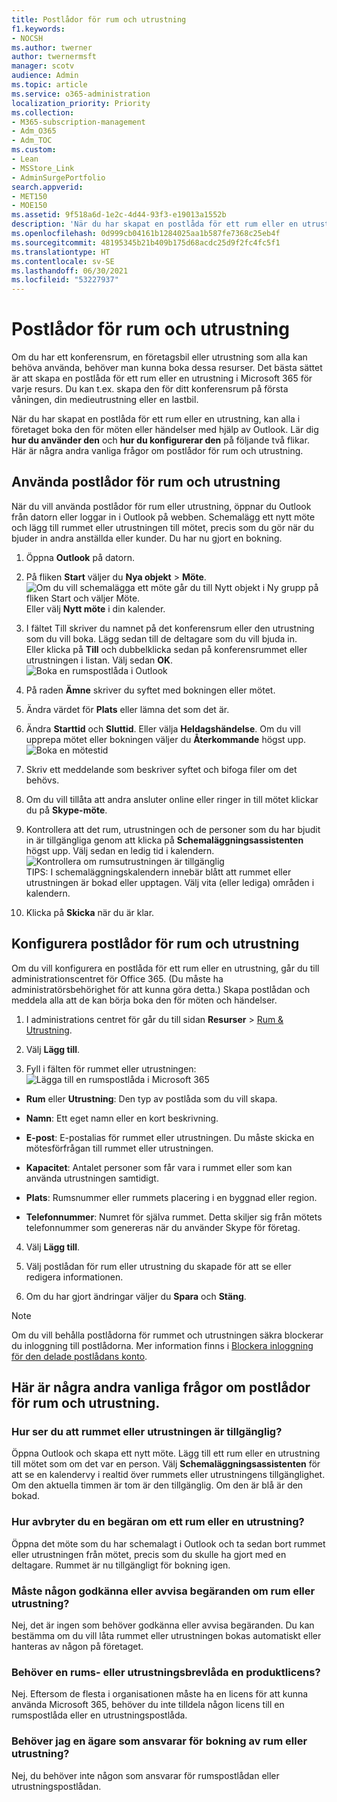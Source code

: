 ```yaml
---
title: Postlådor för rum och utrustning
f1.keywords:
- NOCSH
ms.author: twerner
author: twernermsft
manager: scotv
audience: Admin
ms.topic: article
ms.service: o365-administration
localization_priority: Priority
ms.collection:
- M365-subscription-management
- Adm_O365
- Adm_TOC
ms.custom:
- Lean
- MSStore_Link
- AdminSurgePortfolio
search.appverid:
- MET150
- MOE150
ms.assetid: 9f518a6d-1e2c-4d44-93f3-e19013a1552b
description: 'När du har skapat en postlåda för ett rum eller en utrustning, kan alla i företaget boka den för möten eller händelser med hjälp av Outlook. '
ms.openlocfilehash: 0d999cb04161b1284025aa1b587fe7368c25eb4f
ms.sourcegitcommit: 48195345b21b409b175d68acdc25d9f2fc4fc5f1
ms.translationtype: HT
ms.contentlocale: sv-SE
ms.lasthandoff: 06/30/2021
ms.locfileid: "53227937"
---
```

# <a name="room-and-equipment-mailboxes"></a>Postlådor för rum och utrustning

Om du har ett konferensrum, en företagsbil eller utrustning som alla kan behöva använda, behöver man kunna boka dessa resurser. Det bästa sättet är att skapa en postlåda för ett rum eller en utrustning i Microsoft 365 för varje resurs. Du kan t.ex. skapa den för ditt konferensrum på första våningen, din medieutrustning eller en lastbil.
  
När du har skapat en postlåda för ett rum eller en utrustning, kan alla i företaget boka den för möten eller händelser med hjälp av Outlook. Lär dig **hur du använder den** och **hur du konfigurerar den** på följande två flikar. Här är några andra vanliga frågor om postlådor för rum och utrustning. 
  
## <a name="use-room-and-equipment-mailboxes"></a>Använda postlådor för rum och utrustning

När du vill använda postlådor för rum eller utrustning, öppnar du Outlook från datorn eller loggar in i Outlook på webben. Schemalägg ett nytt möte och lägg till rummet eller utrustningen till mötet, precis som du gör när du bjuder in andra anställda eller kunder. Du har nu gjort en bokning.
  
1. Öppna **Outlook** på datorn. 
    
2. På fliken **Start** väljer du **Nya objekt** \> **Möte**.<br/>![Om du vill schemalägga ett möte går du till Nytt objekt i Ny grupp på fliken Start och väljer Möte.](../../media/ffd575a8-1036-4d67-b839-73941fc60276.png)<br/>Eller välj **Nytt möte** i din kalender.
    
3. I fältet Till skriver du namnet på det konferensrum eller den utrustning som du vill boka. Lägg sedan till de deltagare som du vill bjuda in.<br/>Eller klicka på **Till** och dubbelklicka sedan på konferensrummet eller utrustningen i listan. Välj sedan **OK**.<br/>![Boka en rumspostlåda i Outlook](../../media/4588c806-9fb9-46c9-b2d8-34caa943e28e.png)
  
4. På raden **Ämne** skriver du syftet med bokningen eller mötet. 
    
5. Ändra värdet för **Plats** eller lämna det som det är. 
    
6. Ändra **Starttid** och **Sluttid**. Eller välja **Heldagshändelse**. Om du vill upprepa mötet eller bokningen väljer du **Återkommande** högst upp.<br/>![Boka en mötestid](../../media/4b72a0a6-4da2-449e-909e-85ea79f78e2c.png)
  
7. Skriv ett meddelande som beskriver syftet och bifoga filer om det behövs.
    
8. Om du vill tillåta att andra ansluter online eller ringer in till mötet klickar du på **Skype-möte**.
    
9. Kontrollera att det rum, utrustningen och de personer som du har bjudit in är tillgängliga genom att klicka på **Schemaläggningsassistenten** högst upp. Välj sedan en ledig tid i kalendern.<br/> ![Kontrollera om rumsutrustningen är tillgänglig](../../media/eb0097c6-4263-4b63-bfca-f7c03ad99b4f.png)<br/>TIPS: I schemaläggningskalendern innebär blått att rummet eller utrustningen är bokad eller upptagen. Välj vita (eller lediga) områden i kalendern. 
  
10. Klicka på **Skicka** när du är klar.
    
## <a name="set-up-room-and-equipment-mailboxes"></a>Konfigurera postlådor för rum och utrustning

Om du vill konfigurera en postlåda för ett rum eller en utrustning, går du till administrationscentret för Office 365. (Du måste ha administratörsbehörighet för att kunna göra detta.) Skapa postlådan och meddela alla att de kan börja boka den för möten och händelser.
  
1. I administrations centret för går du till sidan **Resurser** \> [Rum &amp; Utrustning](https://go.microsoft.com/fwlink/p/?linkid=2067334).
  
2. Välj **Lägg till**.
    
3. Fyll i fälten för rummet eller utrustningen:<br/>![Lägga till en rumspostlåda i Microsoft 365](../../media/114d49e3-976e-40ef-b0af-2b0f5c85f15e.png)<br/>
  
  - **Rum** eller **Utrustning**: Den typ av postlåda som du vill skapa.
    
  - **Namn**: Ett eget namn eller en kort beskrivning.
    
  - **E-post**: E-postalias för rummet eller utrustningen. Du måste skicka en mötesförfrågan till rummet eller utrustningen.
    
  - **Kapacitet**: Antalet personer som får vara i rummet eller som kan använda utrustningen samtidigt.
    
  - **Plats**: Rumsnummer eller rummets placering i en byggnad eller region.
    
  - **Telefonnummer**: Numret för själva rummet. Detta skiljer sig från mötets telefonnummer som genereras när du använder Skype för företag.
    
4. Välj **Lägg till**.
    
5. Välj postlådan för rum eller utrustning du skapade för att se eller redigera informationen.
  
6. Om du har gjort ändringar väljer du **Spara** och **Stäng**.

> [!Note]
> Om du vill behålla postlådorna för rummet och utrustningen säkra blockerar du inloggning till postlådorna. Mer information finns i [Blockera inloggning för den delade postlådans konto](/office365/admin/email/create-a-shared-mailbox#block-sign-in-for-the-shared-mailbox-account).

## <a name="common-questions-about-room-and-equipment-mailboxes"></a>Här är några andra vanliga frågor om postlådor för rum och utrustning.

### <a name="how-can-you-tell-when-the-room-or-equipment-is-available"></a>Hur ser du att rummet eller utrustningen är tillgänglig?

Öppna Outlook och skapa ett nytt möte. Lägg till ett rum eller en utrustning till mötet som om det var en person. Välj **Schemaläggningsassistenten** för att se en kalendervy i realtid över rummets eller utrustningens tillgänglighet. Om den aktuella timmen är tom är den tillgänglig. Om den är blå är den bokad. 
  
### <a name="how-do-you-cancel-a-room-or-equipment-request"></a>Hur avbryter du en begäran om ett rum eller en utrustning?

Öppna det möte som du har schemalagt i Outlook och ta sedan bort rummet eller utrustningen från mötet, precis som du skulle ha gjort med en deltagare. Rummet är nu tillgängligt för bokning igen.
  
### <a name="does-someone-have-to-accept-or-decline-every-room-or-equipment-request"></a>Måste någon godkänna eller avvisa begäranden om rum eller utrustning?

 Nej, det är ingen som behöver godkänna eller avvisa begäranden. Du kan bestämma om du vill låta rummet eller utrustningen bokas automatiskt eller hanteras av någon på företaget. 
  
### <a name="does-a-room-mailbox-or-equipment-mailbox-need-a-product-license"></a>Behöver en rums- eller utrustningsbrevlåda en produktlicens?

Nej. Eftersom de flesta i organisationen måste ha en licens för att kunna använda Microsoft 365, behöver du inte tilldela någon licens till en rumspostlåda eller en utrustningspostlåda.
  
### <a name="do-i-need-an-owner-in-charge-of-booking-the-rooms-or-equipment"></a>Behöver jag en ägare som ansvarar för bokning av rum eller utrustning?

 Nej, du behöver inte någon som ansvarar för rumspostlådan eller utrustningspostlådan.